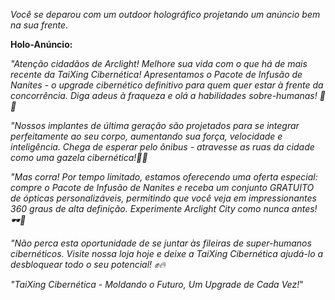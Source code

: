 _Você se deparou com um outdoor holográfico projetando um anúncio bem na sua frente._

**Holo-Anúncio:**

_"Atenção cidadãos de Arclight! Melhore sua vida com o que há de mais recente da TaiXing Cibernética! Apresentamos o Pacote de Infusão de Nanites - o upgrade cibernético definitivo para quem quer estar à frente da concorrência. Diga adeus à fraqueza e olá a habilidades sobre-humanas! 🤖🚀_

_"Nossos implantes de última geração são projetados para se integrar perfeitamente ao seu corpo, aumentando sua força, velocidade e inteligência. Chega de esperar pelo ônibus - atravesse as ruas da cidade como uma gazela cibernética!💨✨_

_"Mas corra! Por tempo limitado, estamos oferecendo uma oferta especial: compre o Pacote de Infusão de Nanites e receba um conjunto GRATUITO de ópticas personalizáveis, permitindo que você veja em impressionantes 360 graus de alta definição. Experimente Arclight City como nunca antes!🕶️🌆_

_"Não perca esta oportunidade de se juntar às fileiras de super-humanos cibernéticos. Visite nossa loja hoje e deixe a TaiXing Cibernética ajudá-lo a desbloquear todo o seu potencial! ✊🔥_

_"TaiXing Cibernética - Moldando o Futuro, Um Upgrade de Cada Vez!_"
